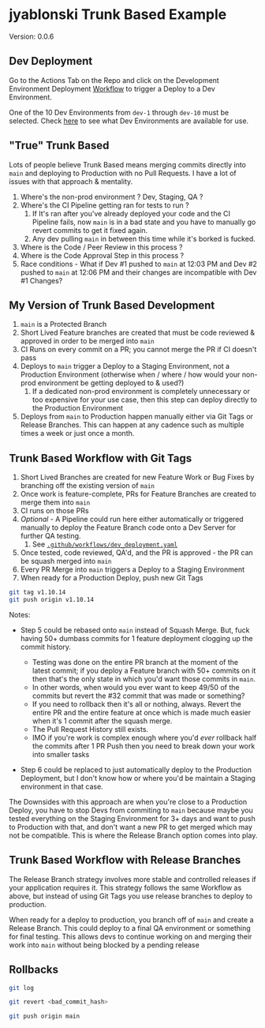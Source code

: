 # jyablonski Trunk Based Example

Version: 0.0.6

## Dev Deployment
Go to the Actions Tab on the Repo and click on the Development Environment Deployment [Workflow](https://github.com/jyablonski/jyablonski_trunk_based_example/actions/workflows/dev_environment.yaml) to trigger a Deploy to a Dev Environment.  

One of the 10 Dev Environments from `dev-1` through `dev-10` must be selected.  Check [here](google.com) to see what Dev Environments are available for use.

## "True" Trunk Based

Lots of people believe Trunk Based means merging commits directly into `main` and deploying to Production with no Pull Requests.  I have a lot of issues with that approach & mentality.

1. Where's the non-prod environment ?  Dev, Staging, QA ?
2. Where's the CI Pipeline getting ran for tests to run ?
   1. If It's ran after you've already deployed your code and the CI Pipeline fails, now `main` is in a bad state and you have to manually go revert commits to get it fixed again.
   2. Any dev pulling `main` in between this time while it's borked is fucked.
3. Where is the Code / Peer Review in this process ?
4. Where is the Code Approval Step in this process ?
5. Race conditions - What if Dev #1 pushed to `main` at 12:03 PM and Dev #2 pushed to `main` at 12:06 PM and their changes are incompatible with Dev #1 Changes?

## My Version of Trunk Based Development

1. `main` is a Protected Branch
2. Short Lived Feature branches are created that must be code reviewed & approved in order to be merged into `main`
3. CI Runs on every commit on a PR; you cannot merge the PR if CI doesn't pass
4. Deploys to `main` trigger a Deploy to a Staging Environment, not a Production Environment (otherwise when / where / how would your non-prod environment be getting deployed to & used?)
   1. If a dedicated non-prod environment is completely unnecessary or too expensive for your use case, then this step can deploy directly to the Production Environment
5. Deploys from `main` to Production happen manually either via Git Tags or Release Branches. This can happen at any cadence such as multiple times a week or just once a month.

## Trunk Based Workflow with Git Tags

1. Short Lived Branches are created for new Feature Work or Bug Fixes by branching off the existing version of `main`
2. Once work is feature-complete, PRs for Feature Branches are created to merge them into `main`
3. CI runs on those PRs
4. *Optional* - A Pipeline could run here either automatically or triggered manually to deploy the Feature Branch code onto a Dev Server for further QA testing.
   1. See [`.github/workflows/dev_deployment.yaml`](https://github.com/jyablonski/jyablonski_trunk_based_example/blob/main/.github/workflows/dev_environment.yaml)
5. Once tested, code reviewed, QA'd, and the PR is approved - the PR can be squash merged into `main`
6. Every PR Merge into `main` triggers a Deploy to a Staging Environment
7. When ready for a Production Deploy, push new Git Tags

``` sh
git tag v1.10.14
git push origin v1.10.14
```

Notes:

* Step 5 could be rebased onto `main` instead of Squash Merge.  But, fuck having 50+ dumbass commits for 1 feature deployment clogging up the commit history.
  * Testing was done on the entire PR branch at the moment of the latest commit; if you deploy a Feature branch with 50+ commits on it then that's the only state in which you'd want those commits in `main`.
  * In other words, when would you ever want to keep 49/50 of the commits but revert the #32 commit that was made or something?
  * If you need to rollback then it's all or nothing, always.  Revert the entire PR and the entire feature at once which is made much easier when it's 1 commit after the squash merge.
  * The Pull Request History still exists.
  * IMO if you're work is complex enough where you'd *ever* rollback half the commits after 1 PR Push then you need to break down your work into smaller tasks

* Step 6 could be replaced to just automatically deploy to the Production Deployment, but I don't know how or where you'd be maintain a Staging environment in that case.

The Downsides with this approach are when you're close to a Production Deploy, you have to stop Devs from commiting to `main` because maybe you tested everything on the Staging Environment for 3+ days and want to push to Production with that, and don't want a new PR to get merged which may not be compatible.  This is where the Release Branch option comes into play.


## Trunk Based Workflow with Release Branches

The Release Branch strategy involves more stable and controlled releases if your application requires it. This strategy follows the same Workflow as above, but instead of using Git Tags you use release branches to deploy to production.

When ready for a deploy to production, you branch off of `main` and create a Release Branch.  This could deploy to a final QA environment or something for final testing. This allows devs to continue working on and merging their work into `main` without being blocked by a pending release

## Rollbacks

``` sh
git log

git revert <bad_commit_hash>

git push origin main
```
